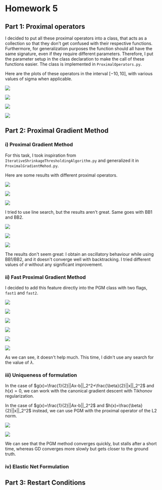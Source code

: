# Homework 5

## Part 1: Proximal operators

I decided to put all these proximal operators into a class, that acts as a collection so that they don't get confused with their respective functions. Furthermore, for generalization purposes the function should all have the same signature, even if they require different parameters. Therefore, I put the parameter setup in the class declaration to make the call of these functions easier. The class is implemented in `ProximalOperators.py`.

Here are the plots of these operators in the interval $[-10, 10]$, with various values of sigma when applicable.

![](constant.png)

![](huber.png)

![](l2.png)

![](translation.png)

## Part 2: Proximal Gradient Method

### i) Proximal Gradient Method

For this task, I took inspiration from `IterativeShrinkageThresholdingAlgorithm.py` and generalized it in `ProximalGradientMehod.py`.

Here are some results with different proximal operators.

![](proximal-Constant-backtracking.png)

![](proximal-Huber-backtracking.png)

![](proximal-L2-backtracking.png)

I tried to use line search, but the results aren't great. Same goes with BB1 and BB2.

![](proximal-Constant-BB2.png)

![](proximal-Huber-BB2.png)

![](proximal-L2-BB2.png)

The results don't seem great: I obtain an oscillatory behaviour while using BB1/BB2, and it doesn't converge well with backtracking. I tried different values of $\sigma$ without any significant improvement.

### ii) Fast Proximal Gradient Method

I decided to add this feature directly into the PGM class with two flags, `fast1` and `fast2`.

![](proximal-Constant-fast1.png)

![](proximal-Huber-fast1.png)

![](proximal-L2-fast1.png)

![](proximal-Constant-fast2.png)

![](proximal-Huber-fast2.png)

![](proximal-L2-fast2.png)

As we can see, it doesn't help much. This time, I didn't use any search for the value of $\lambda$.

### iii) Uniqueness of formulation

In the case of $g(x)=\frac{1}{2}||Ax-b||_2^2+\frac{\beta}{2}||x||_2^2$ and $h(x)=0$, we can work with the canonical gradient descent with Tikhonov regularization.

In the case of $g(x)=\frac{1}{2}||Ax-b||_2^2$ and $h(x)=\frac{\beta}{2}||x||_2^2$ instead, we can use PGM with the proximal operator of the L2 norm.

![](conv-GD.png)

![](conv-PGM.png)

We can see that the PGM method converges quickly, but stalls after a short time, whereas GD converges more slowly but gets closer to the ground truth.

### iv) Elastic Net Formulation

## Part 3: Restart Conditions
